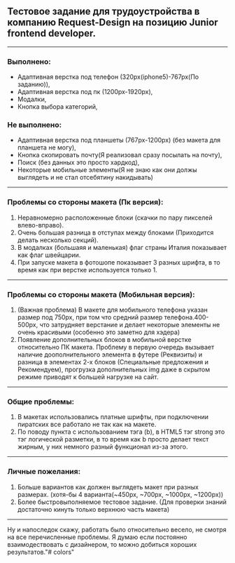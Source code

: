 ## Тестовое задание для трудоустройства в компанию Request-Design на позицию Junior frontend developer.

-----------------------------------------------------------------

### Выполнено:
* Адаптивная верстка под телефон (320px(iphone5)-767px(По заданию)),
* Адаптивная верстка под пк (1200px-1920px),
* Модалки,
* Кнопка выбора категорий,
### Не выполнено:
* Адаптивная верстка под планшеты (767px-1200px) (без макета для планшета не могу),
* Кнопка скопировать почту(Я реализовал сразу посылать на почту),
* Поиск (без данных это просто хардкод),
* Некоторые мобильные элементы(Я не знаю как они должы выглядеть и не стал отсебятину накидывать)

-----------------------------------------------------------------------------

### Проблемы со стороны макета (Пк версия):
1) Неравномерно расположенные блоки (скачки по пару пикселей влево-вправо).
2) Очень большая разница в отступах между блоками (Приходится делать несколько секций).
3) В модалках (большаяя и маленькая) флаг страны Италия показывает как флаг швейцарии.
4) При запуске макета в фотошопе показывает 3 разных шрифта, в то время как при верстке используется только 1.

------------------------------------------------------------------------------

### Проблемы со стороны макета (Мобильная версия):
1) (Важная проблема) В макете для мобильного телефона указан размер под 750px, при том что средний размер телефона.400-500px, что затрудняет верстание и делает некоторые элементы не очень красивыми (особенно это заметно для хэдера)
2) Появление дополнительных блоков в мобильной верстке относительно ПК макета. Проблему в первую очередь вызывает наличие доополнительного элемента в футере (Реквизиты) и разница в элементах 2-х блоков (Специальные предложения и Рекомендуем), прогрузка дополнительных img даже в скрытом режиме приводят к большей нагрузке на сайт.

------------------------------------------------------------------------------------
### Общие проблемы:
1) В макетах использовались платные шрифты, при подключении пиратских все работало не так как на макете.
2) По поводу пункта с использованием тэга (b), в HTML5 тэг strong это тэг логической разметки, в то время как b просто делает текст жирным, у них немного разный функционал из-за этого.

-------------------------------------------------------------------------------------------

### Личные пожелания:
1) Больше вариантов как должен выглядеть макет при разных размерах. (хотя-бы 4 варианта(~450px, ~700px, ~1000px, ~1200px))
2) Более быстровыполняемое тестовое задание. (Для проверки знаний достаточно кинуть только верхнюю часть макета)

----------------------------------------------------------------------------------------------

Ну и напоследок скажу, работать было относительно весело, не смотря на все перечисленные проблемы. Я думаю если постоянно взаимодествовать с дизайнером, то можно добиться хороших результатов."# colors" 
